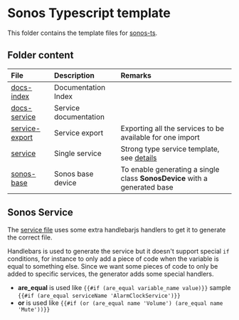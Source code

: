 # Sonos Typescript template

This folder contains the template files for [sonos-ts](://svrooij.io/node-sonos-ts/).

## Folder content

| File | Description | Remarks |
|:-----|:------------|:--------|
| [docs-index](./docs-index.hbs) | Documentation Index | |
| [docs-service](./docs-service.hbs) | Service documentation | |
| [service-export](./service-export.hbs) | Service export | Exporting all the services to be available for one import |
| [service](./service.hbs) | Single service | Strong type service template, see [details](#sonos-service) |
| [sonos-base](./sonos-base.hbs) | Sonos base device | To enable generating a single class **SonosDevice** with a generated base |

## Sonos Service

The [service file](./service.hbs) uses some extra handlebarjs handlers to get it to generate the correct file.

Handlebars is used to generate the service but it doesn't support special `if` conditions, for instance to only add a piece of code when the variable is equal to something else. Since we want some pieces of code to only be added to specific services, the generator adds some special handlers.

- **are_equal** is used like `{{#if (are_equal variable_name value)}}` sample `{{#if (are_equal serviceName 'AlarmClockService')}}`
- **or** is used like `{{#if (or (are_equal name 'Volume') (are_equal name 'Mute'))}}`
